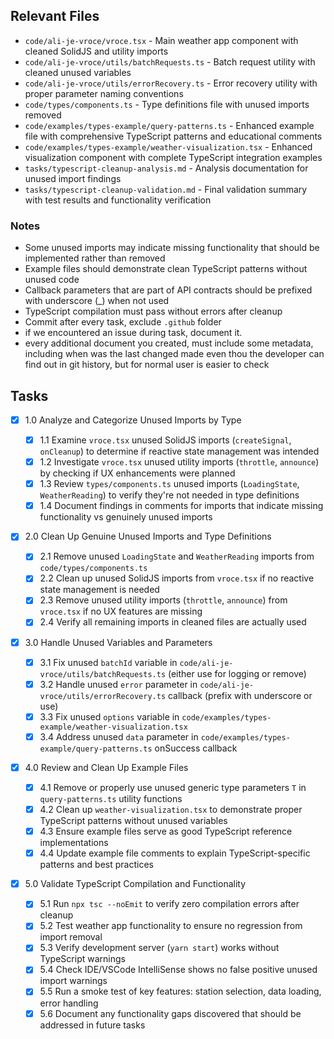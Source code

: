 ## Relevant Files

- `code/ali-je-vroce/vroce.tsx` - Main weather app component with cleaned SolidJS and utility imports
- `code/ali-je-vroce/utils/batchRequests.ts` - Batch request utility with cleaned unused variables
- `code/ali-je-vroce/utils/errorRecovery.ts` - Error recovery utility with proper parameter naming conventions
- `code/types/components.ts` - Type definitions file with unused imports removed
- `code/examples/types-example/query-patterns.ts` - Enhanced example file with comprehensive TypeScript patterns and educational comments
- `code/examples/types-example/weather-visualization.tsx` - Enhanced visualization component with complete TypeScript integration examples
- `tasks/typescript-cleanup-analysis.md` - Analysis documentation for unused import findings
- `tasks/typescript-cleanup-validation.md` - Final validation summary with test results and functionality verification

### Notes

- Some unused imports may indicate missing functionality that should be implemented rather than removed
- Example files should demonstrate clean TypeScript patterns without unused code
- Callback parameters that are part of API contracts should be prefixed with underscore (\_) when not used
- TypeScript compilation must pass without errors after cleanup
- Commit after every task, exclude `.github` folder
- if we encountered an issue during task, document it.
- every additional document you created, must include some metadata, including when was the last changed made even thou the developer can find out in git history, but for normal user is easier to check

## Tasks

- [x] 1.0 Analyze and Categorize Unused Imports by Type

  - [x] 1.1 Examine `vroce.tsx` unused SolidJS imports (`createSignal`, `onCleanup`) to determine if reactive state management was intended
  - [x] 1.2 Investigate `vroce.tsx` unused utility imports (`throttle`, `announce`) by checking if UX enhancements were planned
  - [x] 1.3 Review `types/components.ts` unused imports (`LoadingState`, `WeatherReading`) to verify they're not needed in type definitions
  - [x] 1.4 Document findings in comments for imports that indicate missing functionality vs genuinely unused imports

- [x] 2.0 Clean Up Genuine Unused Imports and Type Definitions

  - [x] 2.1 Remove unused `LoadingState` and `WeatherReading` imports from `code/types/components.ts`
  - [x] 2.2 Clean up unused SolidJS imports from `vroce.tsx` if no reactive state management is needed
  - [x] 2.3 Remove unused utility imports (`throttle`, `announce`) from `vroce.tsx` if no UX features are missing
  - [x] 2.4 Verify all remaining imports in cleaned files are actually used

- [x] 3.0 Handle Unused Variables and Parameters

  - [x] 3.1 Fix unused `batchId` variable in `code/ali-je-vroce/utils/batchRequests.ts` (either use for logging or remove)
  - [x] 3.2 Handle unused `error` parameter in `code/ali-je-vroce/utils/errorRecovery.ts` callback (prefix with underscore or use)
  - [x] 3.3 Fix unused `options` variable in `code/examples/types-example/weather-visualization.tsx`
  - [x] 3.4 Address unused `data` parameter in `code/examples/types-example/query-patterns.ts` onSuccess callback

- [x] 4.0 Review and Clean Up Example Files

  - [x] 4.1 Remove or properly use unused generic type parameters `T` in `query-patterns.ts` utility functions
  - [x] 4.2 Clean up `weather-visualization.tsx` to demonstrate proper TypeScript patterns without unused variables
  - [x] 4.3 Ensure example files serve as good TypeScript reference implementations
  - [x] 4.4 Update example file comments to explain TypeScript-specific patterns and best practices

- [x] 5.0 Validate TypeScript Compilation and Functionality
  - [x] 5.1 Run `npx tsc --noEmit` to verify zero compilation errors after cleanup
  - [x] 5.2 Test weather app functionality to ensure no regression from import removal
  - [x] 5.3 Verify development server (`yarn start`) works without TypeScript warnings
  - [x] 5.4 Check IDE/VSCode IntelliSense shows no false positive unused import warnings
  - [x] 5.5 Run a smoke test of key features: station selection, data loading, error handling
  - [x] 5.6 Document any functionality gaps discovered that should be addressed in future tasks

